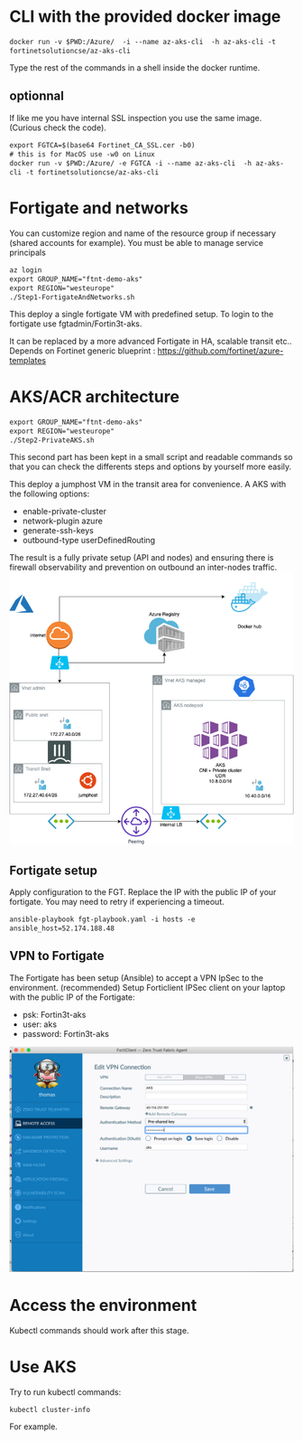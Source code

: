 
# CLI with the provided docker image
```shell
docker run -v $PWD:/Azure/  -i --name az-aks-cli  -h az-aks-cli -t fortinetsolutioncse/az-aks-cli
```

Type the rest of the commands in a shell inside the docker runtime.

## optionnal
If like me you have internal SSL inspection you use the same image.
(Curious check the code).

```shell
export FGTCA=$(base64 Fortinet_CA_SSL.cer -b0)
# this is for MacOS use -w0 on Linux
docker run -v $PWD:/Azure/ -e FGTCA -i --name az-aks-cli  -h az-aks-cli -t fortinetsolutioncse/az-aks-cli
```

# Fortigate and networks
You can customize region and name of the resource group if necessary (shared accounts for example). You must be able to manage service principals
```shell
az login
export GROUP_NAME="ftnt-demo-aks"
export REGION="westeurope"
./Step1-FortigateAndNetworks.sh
```
This deploy a single fortigate VM with predefined setup. To login to the fortigate use fgtadmin/Fortin3t-aks.

It can be replaced by a more advanced Fortigate in HA, scalable transit etc..
Depends on Fortinet generic blueprint : https://github.com/fortinet/azure-templates

# AKS/ACR architecture 
```shell
export GROUP_NAME="ftnt-demo-aks"
export REGION="westeurope"
./Step2-PrivateAKS.sh 
```

This second part has been kept in a small script and readable commands so that you can check the differents steps and options by yourself more easily.


This deploy a jumphost VM in the transit area for convenience. 
A AKS with the following options:

- enable-private-cluster 
- network-plugin azure 
- generate-ssh-keys
- outbound-type userDefinedRouting

The result is a fully private setup (API and nodes) and ensuring there is firewall observability and prevention on outbound an inter-nodes traffic.
![Architecture](images/SecureAKS.png)

## Fortigate setup
Apply configuration to the FGT.
Replace the IP with the public IP of your fortigate. You may need to retry if experiencing a timeout.
```shell
ansible-playbook fgt-playbook.yaml -i hosts -e ansible_host=52.174.188.48
```


## VPN to Fortigate

The Fortigate has been setup (Ansible) to accept a VPN IpSec to the environment. (recommended)
Setup Forticlient IPSec client on your laptop with the public IP of the Fortigate:

- psk: Fortin3t-aks
- user: aks
- password: Fortin3t-aks

![ScreenShot](images/FortiClient-screenshot.png)

# Access the environment

Kubectl commands should work after this stage.

# Use AKS

Try to run kubectl commands:
```shell
kubectl cluster-info
```

For example.
